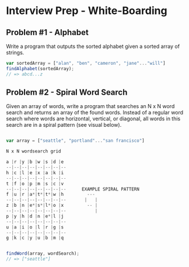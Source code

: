 # Interview Prep - White-Boarding

## Problem #1 - Alphabet

Write a program that outputs the sorted alphabet given a sorted array of strings.

```js
var sortedArray = ["alan", "ben", "cameron", "jane"..."will"]
findAlphabet(sortedArray);
// => abcd...z
```

## Problem #2 - Spiral Word Search

Given an array of words, write a program that searches an N x N word search and returns an array of the found words. Instead of a regular word search where words are horizontal, vertical, or diagonal, all words in this search are in a spiral pattern (see visual below).

```js

var array = ["seattle", "portland"..."san francisco"]

N x N wordsearch grid

a |r |y |b |w |s |d |e
--|--|--|--|--|--|--|--
h |c |l |e |x |a |k |i
--|--|--|--|--|--|--|--
t |f |o |p |m |s |c |v
--|--|--|--|--|--|--|--      EXAMPLE SPIRAL PATTERN
f |u |r |a*|t*|t*|w |h         ---
--|--|--|--|--|--|--|--       |   |
z |b |n |e*|s*|l*|o |x         -- |
--|--|--|--|--|--|--|--           |
p |y |h |d |n |e*|l |j
--|--|--|--|--|--|--|--
u |a |i |o |l |r |g |s
--|--|--|--|--|--|--|--
g |k |c |y |u |b |m |q


findWord(array, wordSearch);
// => ["seattle"]
```